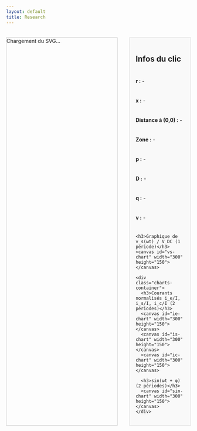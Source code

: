 ```yaml
---
layout: default
title: Research
---
```


<style>
  #svg-wrapper {
    border: 1px solid #ccc;
    display: inline-block;
    width: 60%;
    max-width: 60%;
  }

  #svg-wrapper svg {
    display: block;
    width: 100%;
    height: auto;
  }

  #info-panel {
    flex: 1;
    background: #f9f9f9;
    padding: 1rem;
    margin-left: 1rem;
    border: 1px solid #ddd;
    display: flex;
    flex-direction: column;
    gap: 0.5rem;
  }

  .dot {
    fill: red;
    stroke: black;
    stroke-width: 1px;
  }

  .container {
    display: flex;
    flex-direction: row;
    gap: 1rem;
    margin-top: 2rem;
  }

  .charts-container {
    margin-top: 1rem;
  }

  canvas {
    margin-bottom: 2rem;
    width: 100% !important;
    height: auto !important;
  }
</style>

<div class="container">
  <div id="svg-wrapper">
    Chargement du SVG...
  </div>

  <div id="info-panel">
    <h2>Infos du clic</h2>
    <p><strong>r :</strong> <span id="x-val">-</span></p>
    <p><strong>x :</strong> <span id="y-val">-</span></p>
    <p><strong>Distance à (0,0) :</strong> <span id="distance">-</span></p>
    <p><strong>Zone :</strong> <span id="zone-val">-</span></p>
    <p><strong>p :</strong> <span id="p-val">-</span></p>
    <p><strong>D :</strong> <span id="d-val">-</span></p>
    <p><strong>q :</strong> <span id="q-val">-</span></p>
    <p><strong>v :</strong> <span id="v-val">-</span></p>

    <h3>Graphique de v_s(ωt) / V_DC (1 période)</h3>
    <canvas id="vs-chart" width="300" height="150"></canvas>

    <div class="charts-container">
      <h3>Courants normalisés i_e/I, i_s/I, i_c/I (2 périodes)</h3>
      <canvas id="ie-chart" width="300" height="150"></canvas>
      <canvas id="is-chart" width="300" height="150"></canvas>
      <canvas id="ic-chart" width="300" height="150"></canvas>

      <h3>sin(ωt + φ) (2 périodes)</h3>
      <canvas id="sin-chart" width="300" height="150"></canvas>
    </div>
  </div>
</div>

<script src="https://cdn.jsdelivr.net/npm/chart.js"></script>
<script>
const PI = Math.PI;

const frontier = Array.from({ length: 500 }, (_, j) => {
  const theta = (j / 499) * PI;
  const r = (1 / PI) * Math.pow(Math.sin(theta), 2);
  const x = (1 / PI) * (theta - Math.sin(theta) * Math.cos(theta));
  return { theta, x, r };
});

function getFrontierR(xTarget) {
  let left = 0;
  let right = frontier.length - 1;
  while (left < right) {
    const mid = Math.floor((left + right) / 2);
    if (frontier[mid].x < xTarget) {
      left = mid + 1;
    } else {
      right = mid;
    }
  }
  return frontier[left]?.r || 0;
}

function solveZCS(r, x) {
  for (let j = 0; j < 1000; j++) {
    const theta = (j / 999) * PI;
    const sinTh = Math.sin(theta);
    const cosTh = Math.cos(theta);
    const sinTh4 = Math.pow(Math.sin(theta / 2), 4);
    const xTheta = (1 / PI) * (theta - sinTh * cosTh);
    const rTheta = (4 / PI) * ((1 / (4 / (PI * r + 4 * sinTh4))) - sinTh4);
    if (Math.abs(xTheta - x) < 0.005 && Math.abs(rTheta - r) < 0.01) {
      const denom = PI * r + 4 * sinTh4;
      const iVal = 4 / denom;
      const p = (8 * r) / (denom * denom);
      const D = 0.5 - theta / (2 * PI);
      const v = 1 + 2 * (Math.cos(theta) - 1) / denom;
      const phi = 0;  // condition imposée en ZCS
      return { p, D, q: 0, v, i: iVal, theta, phi };
    }
  }
  return null;
}

function solveZVS(r, x) {
  for (let j = 0; j < 5000; j++) {
    const theta = (j / 4999) * PI;
    const phiMin = (theta - PI) / 2;
    for (let k = 0; k < 500; k++) {
      const phi = phiMin + (k / 499) * -phiMin;
      const sinTh = Math.sin(theta);
      const sinTerm = Math.sin(theta - 2 * phi);
      const rTh = (1 / PI) * sinTh * sinTerm;
      const xTh = (1 / PI) * (theta - sinTh * Math.cos(theta - 2 * phi));
      if (Math.abs(rTh - r) < 0.001 && Math.abs(xTh - x) < 0.001) {
        const p = (2 / PI) * (sinTh * sinTerm) / Math.pow(Math.cos(phi) - Math.cos(phi - theta), 2);
        const D = 0.5 - theta / (2 * PI);
        const q = (1 - Math.cos(phi)) / (1 + Math.cos(phi - theta));
        const iVal = Math.sqrt((2 * p) / r);
        return { p, D, q, v: 0, i: iVal, theta, phi };
      }
    }
  }
  return null;
}

function generateCurrents(theta, phi, omega_t_array) {
  // Retourne i_e/I, i_s/I, i_c/I sur un tableau omega_t_array sur 2 périodes
  const ie = [];
  const is = [];
  const ic = [];

  for (const wt of omega_t_array) {
    // on normalise à la période 2pi (modulo)
    let mod_wt = wt % (2 * PI);

    // Fonctions trigonométriques utilisées
    const sinArg = Math.sin(mod_wt + phi);

    // i_e/I
    if (mod_wt < PI - theta) {
      ie.push(sinArg);
    } else if (mod_wt < PI) {
      ie.push(0);
    } else if (mod_wt < 2 * PI - theta) {
      ie.push(-sinArg);
    } else {
      ie.push(0);
    }

    // i_c/I
    if (mod_wt < PI - theta) {
      ic.push(0);
    } else if (mod_wt < PI) {
      ic.push(sinArg);
    } else if (mod_wt < 2 * PI - theta) {
      ic.push(0);
    } else {
      ic.push(sinArg);
    }

    // i_s/I
    if (mod_wt < PI - theta) {
      is.push(2 * sinArg);
    } else {
      is.push(0);
    }
  }

  return { ie, is, ic };
}

fetch('/assets/img/chart_EF.svg')
  .then(response => response.text())
  .then(svgText => {
    const wrapper = document.getElementById('svg-wrapper');
    wrapper.innerHTML = svgText;

    const svg = wrapper.querySelector('svg');
    svg.setAttribute('id', 'mysvg');

    svg.addEventListener('click', function(evt) {
      const existingDot = svg.querySelector('.dot');
      if (existingDot) svg.removeChild(existingDot);

      const pt = svg.createSVGPoint();
      pt.x = evt.clientX;
      pt.y = evt.clientY;
      const svgPoint = pt.matrixTransform(svg.getScreenCTM().inverse());
      const xPix = svgPoint.x;
      const yPix = svgPoint.y;

      const r = 0.000531 * xPix - 0.1078;
      const x = -0.001022 * yPix + 1.0918;

      const dot = document.createElementNS("http://www.w3.org/2000/svg", "circle");
      dot.setAttribute("cx", xPix);
      dot.setAttribute("cy", yPix);
      dot.setAttribute("r", 5);
      dot.setAttribute("class", "dot");
      svg.appendChild(dot);

      document.getElementById('x-val').textContent = r.toFixed(4);
      document.getElementById('y-val').textContent = x.toFixed(4);
      document.getElementById('distance').textContent = Math.sqrt(r*r + x*x).toFixed(4);

      let zone = '-';
      let res = null;
      if (r < 0 || r > 2/PI || x < 0 || x > 1) {
        zone = 'Hors zone';
      } else {
        const rFrontier = getFrontierR(x);
        if (r < rFrontier) {
          zone = 'ZVS';
          res = solveZVS(r, x);
        } else {
          zone = 'ZCS';
          res = solveZCS(r, x);
        }
      }

      document.getElementById('zone-val').textContent = zone;
      document.getElementById('p-val').textContent = res ? res.p.toFixed(4) : '-';
      document.getElementById('d-val').textContent = res ? res.D.toFixed(4) : '-';
      document.getElementById('q-val').textContent = res ? res.q.toFixed(4) : '-';
      document.getElementById('v-val').textContent = res ? res.v.toFixed(4) : '-';

      if (res && typeof res.theta === 'number' && typeof res.i === 'number') {
        const theta = res.theta;
        const phi = res.phi || 0;
        const i = res.i;

        // --- Graphe v_s sur 1 période ---
        const vsLabels = [];
        const vsData = [];
        const N = 500;
        for (let k = 0; k <= N; k++) {
          const wt = (k / N) * 2 * PI;
          let vs;
          if (wt <= PI - theta) {
            vs = 0;
          } else if (wt <= PI) {
            vs = -i * (Math.cos(phi - theta) + Math.cos(wt + phi));
          } else if (wt <= 2 * PI - theta) {
            vs = 2;
          } else {
            vs = 2 + i * (Math.cos(phi - theta) - Math.cos(wt + phi));
          }
          vsLabels.push(wt.toFixed(2));
          vsData.push(vs);
        }

        if (window.vsChart) window.vsChart.destroy();
        const ctxVs = document.getElementById('vs-chart').getContext('2d');
        window.vsChart = new Chart(ctxVs, {
          type: 'line',
          data: {
            labels: vsLabels,
            datasets: [{
              label: 'v_s(ωt)/V_DC',
              data: vsData,
              borderColor: 'blue',
              fill: false,
              pointRadius: 0,
              borderWidth: 2,
            }]
          },
          options: {
            animation: false,
            scales: {
              x: { title: { display: true, text: 'ωt (rad)' } },
              y: { title: { display: true, text: 'v_s / V_DC' } }
            }
          }
        });

        // --- Graphe des courants normalisés sur 2 périodes ---
        const twoPeriodsN = 1000;
        const omegaTArray = [];
        for (let k = 0; k <= twoPeriodsN; k++) omegaTArray.push((k / twoPeriodsN) * 4 * PI);

        const currents = generateCurrents(theta, phi, omegaTArray);

        function plotCurrent(id, dataArr, label, color) {
          const labels = omegaTArray.map(wt => wt.toFixed(2));
          if (window[id]) window[id].destroy();
          const ctx = document.getElementById(id).getContext('2d');
          window[id] = new Chart(ctx, {
            type: 'line',
            data: {
              labels,
              datasets: [{
                label,
                data: dataArr,
                borderColor: color,
                fill: false,
                pointRadius: 0,
                borderWidth: 2,
              }]
            },
            options: {
              animation: false,
              scales: {
                x: { title: { display: true, text: 'ωt (rad)' } },
                y: { title: { display: true, text: label } }
              }
            }
          });
        }

        plotCurrent('ie-chart', currents.ie, 'i_e / I', 'red');
        plotCurrent('is-chart', currents.is, 'i_s / I', 'green');
        plotCurrent('ic-chart', currents.ic, 'i_c / I', 'orange');

        // --- Graphe de sin(ωt + φ) sur 2 périodes ---
        const sinData = omegaTArray.map(wt => Math.sin(wt + phi));
        if (window.sinChart) window.sinChart.destroy();
        const ctxSin = document.getElementById('sin-chart').getContext('2d');
        window.sinChart = new Chart(ctxSin, {
          type: 'line',
          data: {
            labels: omegaTArray.map(wt => wt.toFixed(2)),
            datasets: [{
              label: 'sin(ωt + φ)',
              data: sinData,
              borderColor: 'purple',
              fill: false,
              pointRadius: 0,
              borderWidth: 2,
            }]
          },
          options: {
            animation: false,
            scales: {
              x: { title: { display: true, text: 'ωt (rad)' } },
              y: { title: { display: true, text: 'sin(ωt + φ)' } }
            }
          }
        });

      } else {
        // Effacer graphiques si pas de résultat
        if (window.vsChart) window.vsChart.destroy();
        if (window.ieChart) window.ieChart.destroy();
        if (window.isChart) window.isChart.destroy();
        if (window.icChart) window.icChart.destroy();
        if (window.sinChart) window.sinChart.destroy();
      }
    });
  });
</script>
